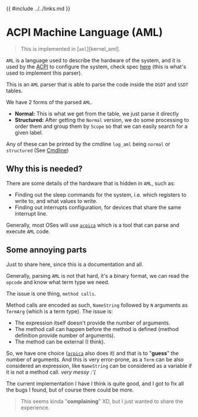 {{ #include ../../links.md }}

# ACPI Machine Language (AML)

> This is implemented in [`aml`][kernel_aml].

`AML` is a language used to describe the hardware of the system, and it is used by the [ACPI](./index.md) to configure the system, check spec [here](https://uefi.org/htmlspecs/ACPI_Spec_6_4_html/20_AML_Specification/AML_Specification.html) (this is what's used to implement this parser).


This is an `AML` parser that is able to parse the code inside the `DSDT` and `SSDT` tables.

We have 2 forms of the parsed `AML`.
- **Normal:** This is what we get from the table, we just parse it directly
- **Structured:** After getting the `Normal` version, we do some processing to order them and group them by `Scope`
  so that we can easily search for a given label.

Any of these can be printed by the cmdline `log_aml` being `normal` or `structured` (See [Cmdline](../boot/cmdline.md))

## Why this is needed?

There are some details of the hardware that is hidden in `AML`, such as:
- Finding out the sleep commands for the system, i.e. which registers to write to, and what values to write.
- Finding out interrupts configuration, for devices that share the same interrupt line.

Generally, most OSes will use [`acpica`] which is a tool that can parse and execute `AML` code.

## Some annoying parts

Just to share here, since this is a documentation and all.

Generally, parsing `AML` is not that hard, it's a binary format, we can read the `opcode` and know what term type we need.

The issue is one thing, `method calls`.

Method calls are encoded as such, `NameString` followed by `N` arguments as `TermArg` (which is a term type).
The issue is:
- The expression itself doesn't provide the number of arguments.
- The method call can happen before the method is defined (method definition provide number of arguments).
- The method can be external (I think).

So, we have one choice ([`acpica`] also does it) and that is to "**guess**" the number of arguments.
And this is very error-prone, as a `Term` can be also considered an expression, like `NameString` can be considered as
a variable if it is not a method call. *very messy :'(*

The current implementation I have I think is quite good, and I got to fix all the bugs I found, but of course there could be more.

> This seems kinda "**complaining**" XD, but I just wanted to share the experience.

[`acpica`]: https://acpica.org/